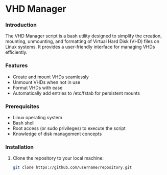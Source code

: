 # VHD Manager

### Introduction
The VHD Manager script is a bash utility designed to simplify the creation, mounting, unmounting, and formatting of Virtual Hard Disk (VHD) files on Linux systems. It provides a user-friendly interface for managing VHDs efficiently.

### Features
- Create and mount VHDs seamlessly
- Unmount VHDs when not in use
- Format VHDs with ease
- Automatically add entries to /etc/fstab for persistent mounts

### Prerequisites
- Linux operating system
- Bash shell
- Root access (or sudo privileges) to execute the script
- Knowledge of disk management concepts

### Installation
1. Clone the repository to your local machine:
   ```bash
   git clone https://github.com/username/repository.git
